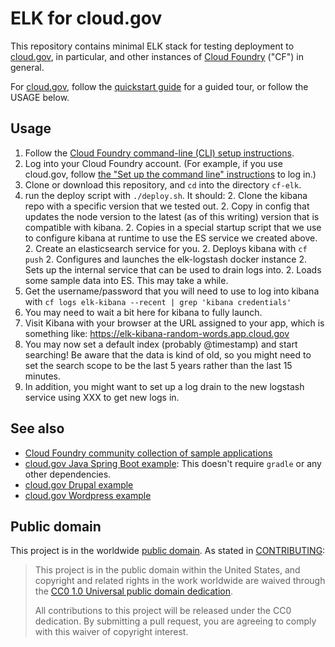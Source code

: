 # ELK for cloud.gov

This repository contains minimal ELK stack for testing deployment to [cloud.gov](https://www.cloud.gov/), in particular, and other instances of [Cloud Foundry](https://www.cloudfoundry.org) ("CF") in general.
 
For [cloud.gov](https://cloud.gov), follow the [quickstart guide](https://cloud.gov/quickstart/) for a guided tour, or follow the USAGE below.

## Usage

1. Follow the [Cloud Foundry command-line (CLI) setup instructions](https://docs.cloudfoundry.org/cf-cli/install-go-cli.html).
1. Log into your Cloud Foundry account. (For example, if you use cloud.gov, follow [the "Set up the command line" instructions](https://cloud.gov/docs/getting-started/setup/#set-up-the-command-line) to log in.)
1. Clone or download this repository, and `cd` into the directory `cf-elk`.
1. run the deploy script with `./deploy.sh`.  It should:
    2. Clone the kibana repo with a specific version that we tested out.
    2. Copy in config that updates the node version to the latest (as of this writing) version that is compatible with kibana.
    2. Copies in a special startup script that we use to configure kibana at runtime to use the ES service we created above.
    2. Create an elasticsearch service for you.
    2. Deploys kibana with `cf push`
    2. Configures and launches the elk-logstash docker instance
    2. Sets up the internal service that can be used to drain logs into.
    2. Loads some sample data into ES.  This may take a while.
1. Get the username/password that you will need to use to log into kibana with `cf logs elk-kibana --recent | grep 'kibana credentials'`
1. You may need to wait a bit here for kibana to fully launch.
1. Visit Kibana with your browser at the URL assigned to your app, which is something like: https://elk-kibana-random-words.app.cloud.gov
1. You may now set a default index (probably @timestamp) and start searching!  Be aware that the data is kind of old, so you might need to set the search scope to be the last 5 years rather than the last 15 minutes.
1. In addition, you might want to set up a log drain to the new logstash service using XXX to get new logs in.


## See also

* [Cloud Foundry community collection of sample applications](https://github.com/cloudfoundry-samples) 
* [cloud.gov Java Spring Boot example](https://github.com/18F/cf-sample-app-spring): This doesn't require `gradle` or any other dependencies.
* [cloud.gov Drupal example](https://github.com/18F/cf-ex-drupal)
* [cloud.gov Wordpress example](https://github.com/18F/cf-ex-wordpress)

## Public domain

This project is in the worldwide [public domain](LICENSE.md). As stated in [CONTRIBUTING](CONTRIBUTING.md):

>This project is in the public domain within the United States, and copyright and related rights in the work worldwide are waived through the [CC0 1.0 Universal public domain dedication](https://creativecommons.org/publicdomain/zero/1.0/).
>
>All contributions to this project will be released under the CC0
>dedication. By submitting a pull request, you are agreeing to comply
>with this waiver of copyright interest.
